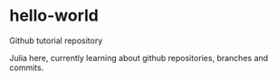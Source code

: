 # hello-world
Github tutorial repository

Julia here, currently learning about github repositories, branches and commits. 
